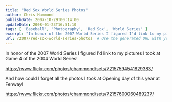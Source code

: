 ```yaml
---
title: "Red Sox World Series Photos"
author: Chris Hammond
publishDate: 2007-10-29T00:14:00
updateDate: 2008-01-23T16:51:10
tags: [ 'Baseball', 'Photography', 'Red Sox', 'World Series' ]
excerpt: "In honor of the 2007 World Series I figured I'd link to my pictures I took at Game 4 of the 2004 World Series! https://www.flickr.com/photos/chammond/sets/72157594541829383/ And how could I forget all the photos I took at Opening day of this year at..."
url: /2007/red-sox-world-series-photos  # Use the generated URL with year
---
```

<P>In honor of the 2007 World Series I figured I'd link to my pictures I took at Game 4 of the 2004 World Series!</P> <P><A href="https://www.flickr.com/photos/chammond/sets/72157594541829383/">https://www.flickr.com/photos/chammond/sets/72157594541829383/</A></P> <P>And how could I forget all the photos I took at Opening day of this year at Fenway!</P> <P><A href="https://www.flickr.com/photos/chammond/sets/72157600060489237/">https://www.flickr.com/photos/chammond/sets/72157600060489237/</A></P> <P mce_keep="true">&nbsp;</P>

